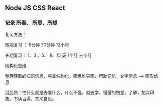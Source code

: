 ## Node JS CSS React
### 记录 所看、 所思、所想

复习方法：

短期复习 ： 5分钟  30分钟 12小时

长期复习： 1、3 、5、 8、15 天  1个月 三个月 

结构化思维

整理获取的知识信息，将其结构化，画思维导图，帮助记忆。文字信息 ——>  图形信息



混脸熟：怕什么就是去看什么，什么不懂，就去学，慢慢的熟悉，了解，加深印象。书读百遍，其义自见。

